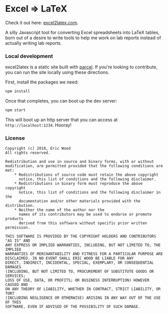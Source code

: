 # Excel => LaTeX

Check it out here: [excel2latex.com](http://excel2latex.com).

A silly Javascript tool for converting Excel spreadsheets into LaTeX tables, born out of a desire to write tools to help me work on lab reports instead of actually writing lab reports.

### Local development

excel2latex is a static site built with [parcel](https://parceljs.org). If you're looking to contribute, you can run the site locally using these directions.

First, install the packages we need:

```bash
npm install
```

Once that completes, you can boot up the dev server:

```bash
npm start 
```

This will boot up an http server that you can access at `http://localhost:1234`. Hooray!


### License

```
Copyright (c) 2018, Eric Wood
All rights reserved.

Redistribution and use in source and binary forms, with or without
modification, are permitted provided that the following conditions are met:
    * Redistributions of source code must retain the above copyright
      notice, this list of conditions and the following disclaimer.
    * Redistributions in binary form must reproduce the above copyright
      notice, this list of conditions and the following disclaimer in the
      documentation and/or other materials provided with the distribution.
    * Neither the name of the author nor the
      names of its contributors may be used to endorse or promote products
      derived from this software without specific prior written permission.

THIS SOFTWARE IS PROVIDED BY THE COPYRIGHT HOLDERS AND CONTRIBUTORS "AS IS" AND
ANY EXPRESS OR IMPLIED WARRANTIES, INCLUDING, BUT NOT LIMITED TO, THE IMPLIED
WARRANTIES OF MERCHANTABILITY AND FITNESS FOR A PARTICULAR PURPOSE ARE
DISCLAIMED. IN NO EVENT SHALL ERIC WOOD BE LIABLE FOR ANY
DIRECT, INDIRECT, INCIDENTAL, SPECIAL, EXEMPLARY, OR CONSEQUENTIAL DAMAGES
(INCLUDING, BUT NOT LIMITED TO, PROCUREMENT OF SUBSTITUTE GOODS OR SERVICES;
LOSS OF USE, DATA, OR PROFITS; OR BUSINESS INTERRUPTION) HOWEVER CAUSED AND
ON ANY THEORY OF LIABILITY, WHETHER IN CONTRACT, STRICT LIABILITY, OR TORT
(INCLUDING NEGLIGENCE OR OTHERWISE) ARISING IN ANY WAY OUT OF THE USE OF THIS
SOFTWARE, EVEN IF ADVISED OF THE POSSIBILITY OF SUCH DAMAGE.
```